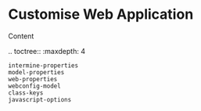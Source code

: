 Customise Web Application
========================================================

Content

.. toctree::
    :maxdepth: 4

    intermine-properties
    model-properties
    web-properties
    webconfig-model
    class-keys
    javascript-options
